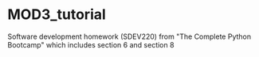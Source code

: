 # MOD3_tutorial
Software development homework (SDEV220) from "The Complete Python Bootcamp" which includes section 6 and section 8 
